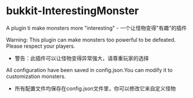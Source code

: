 # bukkit-InterestingMonster
A plugin ti make monsters more "interesting" - 一个让怪物变得"有趣"的插件


Warning: This plugin can make monsters too powerful to be defeated. Please respect your players.

- 警告：此插件可以让怪物变得异常强大，请尊重玩家的选择


All configuration have been saved in config.json.You can modify it to customization monsters.

- 所有配置文件均保存在config.json文件里，你可以修改它来自定义怪物
